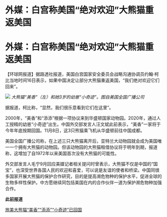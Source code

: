 # 外媒：白宫称美国“绝对欢迎”大熊猫重返美国

# 外媒：白宫称美国“绝对欢迎”大熊猫重返美国

【环球网报道】据路透社报道，美国白宫国家安全委员会战略沟通协调员约翰·柯比当地时间16日表示，如果中国决定让部分大熊猫重返美国，“我们绝对欢迎它们回来”。

![](https://inews.gtimg.com/om_bt/O5Xp8zG5ghLpYrj6p0HqvMdMp_HpM3WQAeAl8yRhA1ulMAA/1000)
_大熊猫“美香”（左）和她3岁的幼崽“小奇迹”。图自美国全国广播公司_

据报道，柯比称，“显然，我们很乐意看到它们在这里”。

2000年，“美香”和“添添”根据一项协议来到华盛顿国家动物园。2020年，通过人工授精的幼崽“小奇迹”出生。中国外交部发言人汪文斌此前表示，“美香”一家将于今年年底按期回国。11月8日，这3只熊猫乘飞机从华盛顿前往中国成都。

美国全国广播公司称，在上述三只大熊猫离开后，亚特兰大动物园就会成为美国唯一一个拥有大熊猫的动物园。但该动物园的大熊猫租借协议将于明年到期，报道称，这增加了自1972年以来美国首次没有大熊猫的可能性。

外交部发言人毛宁9月回应美媒记者相关提问时曾表示，大熊猫不仅是中国的“国宝”，也深受世界各国人民的欢迎和喜爱，可以说是友谊的使者和桥梁。中国同很多国家开展大熊猫的保护合作研究，目的是提高濒危物种的保护水平，促进全球的生物多样性保护。中方愿继续同包括美国在内的合作伙伴一道为保护濒危物种加强合作。

**此前报道**

[旅美大熊猫“美香”“添添”“小奇迹”已回国](https://news.qq.com/rain/a/20231109A0B99L00)

